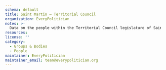 ```yaml
---
schema: default
title: Saint Martin — Territorial Council
organization: EveryPolitician
notes: >-
  Data on the people within the Territorial Council legislature of Saint Martin.
resources:
license: ''
category:
  - Groups & Bodies
  - People
maintainer: EveryPolitician
maintainer_email: team@everypolitician.org
---
```

